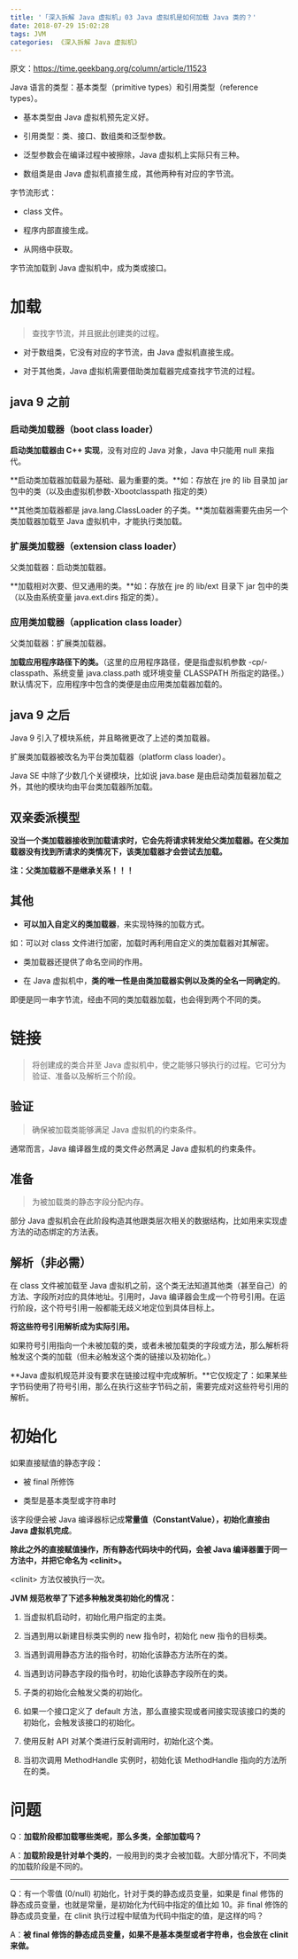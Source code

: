 ```yaml
---
title: '「深入拆解 Java 虚拟机」03 Java 虚拟机是如何加载 Java 类的？'
date: 2018-07-29 15:02:28
tags: JVM
categories: 《深入拆解 Java 虚拟机》
---
```


原文：https://time.geekbang.org/column/article/11523

Java 语言的类型：基本类型（primitive types）和引用类型（reference types）。

- 基本类型由 Java 虚拟机预先定义好。

- 引用类型：类、接口、数组类和泛型参数。

- 泛型参数会在编译过程中被擦除，Java 虚拟机上实际只有三种。

- 数组类是由 Java 虚拟机直接生成，其他两种有对应的字节流。

字节流形式：

- class 文件。

- 程序内部直接生成。

- 从网络中获取。

字节流加载到 Java 虚拟机中，成为类或接口。

# 加载

> 查找字节流，并且据此创建类的过程。

- 对于数组类，它没有对应的字节流，由 Java 虚拟机直接生成。

- 对于其他类，Java 虚拟机需要借助类加载器完成查找字节流的过程。

## java 9 之前

### 启动类加载器（boot class loader）

**启动类加载器由 C++ 实现**，没有对应的 Java 对象，Java 中只能用 null 来指代。

**启动类加载器加载最为基础、最为重要的类。**如：存放在 jre 的 lib 目录加 jar 包中的类（以及由虚拟机参数-Xbootclasspath 指定的类）

**其他类加载器都是 java.lang.ClassLoader 的子类。**类加载器需要先由另一个类加载器加载至 Java 虚拟机中，才能执行类加载。

### 扩展类加载器（extension class loader）

父类加载器：启动类加载器。

**加载相对次要、但又通用的类。**如：存放在 jre 的 lib/ext 目录下 jar 包中的类（以及由系统变量 java.ext.dirs 指定的类）。

### 应用类加载器（application class loader）

父类加载器：扩展类加载器。

**加载应用程序路径下的类。**（这里的应用程序路径，便是指虚拟机参数 -cp/-classpath、系统变量 java.class.path 或环境变量 CLASSPATH 所指定的路径。）默认情况下，应用程序中包含的类便是由应用类加载器加载的。

## java 9 之后

Java 9 引入了模块系统，并且略微更改了上述的类加载器。

扩展类加载器被改名为平台类加载器（platform class loader）。

Java SE 中除了少数几个关键模块，比如说 java.base 是由启动类加载器加载之外，其他的模块均由平台类加载器所加载。

## 双亲委派模型

**没当一个类加载器接收到加载请求时，它会先将请求转发给父类加载器。在父类加载器没有找到所请求的类情况下，该类加载器才会尝试去加载。**

**注：父类加载器不是继承关系！！！**

## 其他

- **可以加入自定义的类加载器**，来实现特殊的加载方式。

如：可以对 class 文件进行加密，加载时再利用自定义的类加载器对其解密。

- 类加载器还提供了命名空间的作用。

- 在 Java 虚拟机中，**类的唯一性是由类加载器实例以及类的全名一同确定的**。

即便是同一串字节流，经由不同的类加载器加载，也会得到两个不同的类。

# 链接

> 将创建成的类合并至 Java 虚拟机中，使之能够只够执行的过程。它可分为验证、准备以及解析三个阶段。

## 验证

> 确保被加载类能够满足 Java 虚拟机的约束条件。

通常而言，Java 编译器生成的类文件必然满足 Java 虚拟机的约束条件。

## 准备

> 为被加载类的静态字段分配内存。

部分 Java 虚拟机会在此阶段构造其他跟类层次相关的数据结构，比如用来实现虚方法的动态绑定的方法表。

## 解析（非必需）

在 class 文件被加载至 Java 虚拟机之前，这个类无法知道其他类（甚至自己）的方法、字段所对应的具体地址。引用时，Java 编译器会生成一个符号引用。在运行阶段，这个符号引用一般都能无歧义地定位到具体目标上。

**将这些符号引用解析成为实际引用。**

如果符号引用指向一个未被加载的类，或者未被加载类的字段或方法，那么解析将触发这个类的加载（但未必触发这个类的链接以及初始化。）

**Java 虚拟机规范并没有要求在链接过程中完成解析。**它仅规定了：如果某些字节码使用了符号引用，那么在执行这些字节码之前，需要完成对这些符号引用的解析。

# 初始化

如果直接赋值的静态字段：

- 被 final 所修饰

- 类型是基本类型或字符串时

该字段便会被 Java 编译器标记成**常量值（ConstantValue），初始化直接由 Java 虚拟机完成**。

**除此之外的直接赋值操作，所有静态代码块中的代码，会被 Java 编译器置于同一方法中，并把它命名为 <clinit\>。**

<clinit\> 方法仅被执行一次。

**JVM 规范枚举了下述多种触发类初始化的情况：**

1. 当虚拟机启动时，初始化用户指定的主类。

2. 当遇到用以新建目标类实例的 new 指令时，初始化 new 指令的目标类。

3. 当遇到调用静态方法的指令时，初始化该静态方法所在的类。

4. 当遇到访问静态字段的指令时，初始化该静态字段所在的类。

5. 子类的初始化会触发父类的初始化。

6. 如果一个接口定义了 default 方法，那么直接实现或者间接实现该接口的类的初始化，会触发该接口的初始化。

7. 使用反射 API 对某个类进行反射调用时，初始化这个类。

8. 当初次调用 MethodHandle 实例时，初始化该 MethodHandle 指向的方法所在的类。

# 问题

Q：**加载阶段都加载哪些类呢，那么多类，全部加载吗？**

A：**加载阶段是针对单个类的**，一般用到的类才会被加载。大部分情况下，不同类的加载阶段是不同的。

***

Q：有一个零值 (0/null) 初始化，针对于类的静态成员变量，如果是 final 修饰的静态成员变量，也就是常量，是初始化为代码中指定的值比如 10。非 final 修饰的静态成员变量，在 clinit 执行过程中赋值为代码中指定的值，是这样的吗？

A：**被 final 修饰的静态成员变量，如果不是基本类型或者字符串，也会放在 clinit 来做。**
